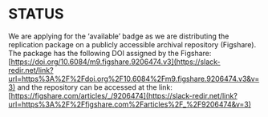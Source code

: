 # STATUS

We are applying for the ‘available’ badge as we are distributing the 
replication package on a publicly accessible archival repository 
(Figshare).
The package has the following DOI assigned by the Figshare: 
[https://doi.org/10.6084/m9.figshare.9206474.v3](https://slack-redir.net/link?url=https%3A%2F%2Fdoi.org%2F10.6084%2Fm9.figshare.9206474.v3&v=3) 
and the repository can be accessed at the link: [https://figshare.com/articles/_/9206474](https://slack-redir.net/link?url=https%3A%2F%2Ffigshare.com%2Farticles%2F_%2F9206474&v=3)